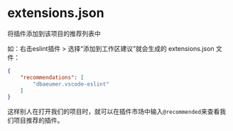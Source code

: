 # extensions.json

将插件添加到该项目的推荐列表中

如：右击eslint插件 > 选择“添加到工作区建议”就会生成的 extensions.json 文件：

```json
{
    "recommendations": [
        "dbaeumer.vscode-eslint"
    ]
}
```

这样别人在打开我们的项目时，就可以在插件市场中输入`@recommended`来查看我们项目推荐的插件。
